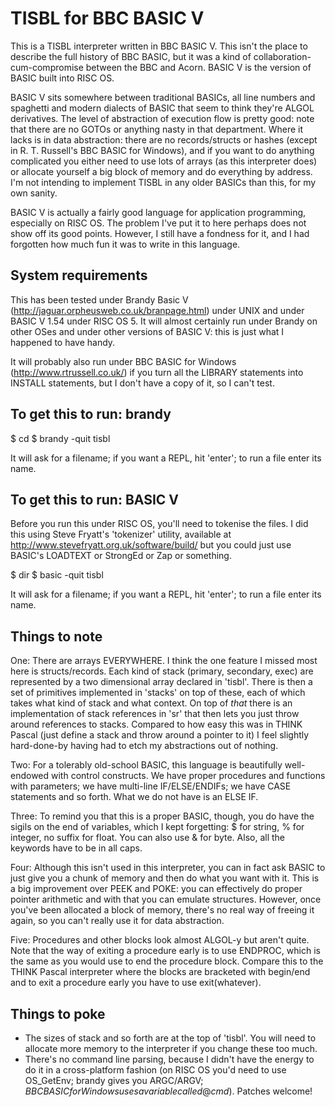 TISBL for BBC BASIC V
=====================

This is a TISBL interpreter written in BBC BASIC V.  This isn't the place to describe the full history of BBC BASIC, but it was a kind of collaboration-cum-compromise between the BBC and Acorn.  BASIC V is the version of BASIC built into RISC OS. 

BASIC V sits somewhere between traditional BASICs, all line numbers and spaghetti and modern dialects of BASIC that seem to think they're ALGOL derivatives.  The level of abstraction of execution flow is pretty good: note that there are no GOTOs or anything nasty in that department.  Where it lacks is in data abstraction: there are no records/structs or hashes (except in R. T. Russell's BBC BASIC for Windows), and if you want to do anything complicated you either need to use lots of arrays (as this interpreter does) or allocate yourself a big block of memory and do everything by address.  I'm not intending to implement TISBL in any older BASICs than this, for my own sanity.

BASIC V is actually a fairly good language for application programming, especially on RISC OS.  The problem I've put it to here perhaps does not show off its good points.  However, I still have a fondness for it, and I had forgotten how much fun it was to write in this language.


System requirements
-------------------

This has been tested under Brandy Basic V (http://jaguar.orpheusweb.co.uk/branpage.html) under UNIX and under BASIC V 1.54 under RISC OS 5.  It will almost certainly run under Brandy on other OSes and under other versions of BASIC V: this is just what I happened to have handy.

It will probably also run under BBC BASIC for Windows (http://www.rtrussell.co.uk/) if you turn all the LIBRARY statements into INSTALL statements, but I don't have a copy of it, so I can't test.

To get this to run: brandy
--------------------------

$ cd <dir-containing-files>
$ brandy -quit tisbl

It will ask for a filename; if you want a REPL, hit 'enter'; to run a file enter its name.

To get this to run: BASIC V
---------------------------

Before you run this under RISC OS, you'll need to tokenise the files.  I did this using Steve Fryatt's 'tokenizer' utility, available at http://www.stevefryatt.org.uk/software/build/ but you could just use BASIC's LOADTEXT or StrongEd or Zap or something.

$ dir <dir-containing-files>
$ basic -quit tisbl

It will ask for a filename; if you want a REPL, hit 'enter'; to run a file enter its name.  

Things to note
--------------

One: There are arrays EVERYWHERE.  I think the one feature I missed most here is structs/records.  Each kind of stack (primary, secondary, exec) are represented by a two dimensional array declared in 'tisbl'.  There is then a set of primitives implemented in 'stacks' on top of these, each of which takes what kind of stack and what context.  On top of *that* there is an implementation of stack references in 'sr' that then lets you just throw around references to stacks.  Compared to how easy this was in THINK Pascal (just define a stack and throw around a pointer to it) I feel slightly hard-done-by having had to etch my abstractions out of nothing.

Two: For a tolerably old-school BASIC, this language is beautifully well-endowed with control constructs.  We have proper procedures and functions with parameters; we have multi-line IF/ELSE/ENDIFs; we have CASE statements and so forth.  What we do not have is an ELSE IF.

Three: To remind you that this is a proper BASIC, though, you do have the sigils on the end of variables, which I kept forgetting: $ for string, % for integer, no suffix for float.  You can also use & for byte.  Also, all the keywords have to be in all caps.

Four: Although this isn't used in this interpreter, you can in fact ask BASIC to just give you a chunk of memory and then do what you want with it.  This is a big improvement over PEEK and POKE: you can effectively do proper pointer arithmetic and with that you can emulate structures.  However, once you've been allocated a block of memory, there's no real way of freeing it again, so you can't really use it for data abstraction.

Five: Procedures and other blocks look almost ALGOL-y but aren't quite.  Note that the way of exiting a procedure early is to use ENDPROC, which is the same as you would use to end the procedure block.  Compare this to the THINK Pascal interpreter where the blocks are bracketed with begin/end and to exit a procedure early you have to use exit(whatever).

Things to poke
--------------

* The sizes of stack and so forth are at the top of 'tisbl'.  You will need to allocate more memory to the interpreter if you change these too much.
* There's no command line parsing, because I didn't have the energy to do it in a cross-platform fashion (on RISC OS you'd need to use OS_GetEnv; brandy gives you ARGC/ARGV$; BBC BASIC for Windows uses a variable called @cmd$).  Patches welcome!
